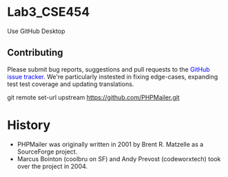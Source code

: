 # Lab3_CSE454

Use GitHub Desktop

## Contributing

Please submit bug reports, suggestions and pull requests to the <span style="color: blue;">GitHub issue tracker</span>.
We're particularly instested in fixing edge-cases, expanding test test coverage and updating translations.

git remote set-url upstream https://github.com/PHPMailer.git

# History

- PHPMailer was originally written in 2001 by Brent R. Matzelle as a <span>SourceForge project.</span>
- Marcus Bointon (coolbru on SF) and Andy Prevost (codeworxtech) took over the project in 2004.
